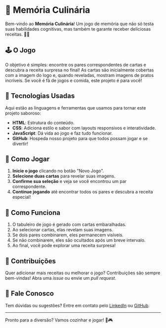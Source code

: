 # 🥘 Memória Culinária

Bem-vindo ao **Memória Culinária**! Um jogo de memória que não só testa suas habilidades cognitivas, mas também te garante receber deliciosas receitas. 🍲🎉

## 🕹️ O Jogo

O objetivo é simples: encontre os pares correspondentes de cartas e descubra a receita surpresa no final! As cartas são inicialmente cobertas com a imagem do logo e, quando reveladas, mostram imagens de pratos incríveis. Se você é fã de jogos e comida, este projeto é para você!

## 🚀 Tecnologias Usadas

Aqui estão as linguagens e ferramentas que usamos para tornar este projeto saboroso:

- **HTML**: Estrutura do conteúdo.
- **CSS**: Adiciona estilo e sabor com layouts responsivos e interatividade.
- **JavaScript**: Dá vida ao jogo e faz tudo funcionar.
- **GitHub**: Hospeda nosso projeto para que todos possam jogar e se divertir!

## 📜 Como Jogar

1. **Inicie o jogo** clicando no botão "Novo Jogo".
2. **Selecione duas cartas** para revelar suas imagens.
3. **Confirme sua seleção** e veja se você encontrou um par correspondente.
4. **Continue jogando** até encontrar todos os pares e descubra a receita especial!

## 🍴 Como Funciona

1. O tabuleiro de jogo é gerado com cartas embaralhadas.
2. Ao selecionar cartas, elas revelam suas imagens.
3. Se dois pares combinarem, eles permanecem visíveis.
4. Se não combinarem, eles são ocultados após um breve intervalo.
5. Ao final, você pode explorar uma receita surpresa!

## 🌟 Contribuições

Quer adicionar mais receitas ou melhorar o jogo? Contribuições são sempre bem-vindas! Abra uma *issue* ou envie um *pull request*. 

## 💬 Fale Conosco

Tem dúvidas ou sugestões? Entre em contato pelo [LinkedIn](https://www.linkedin.com/in/deborafariasdev/) ou [GitHub](https://github.com/debiris).

---

Pronto para a diversão? Vamos cozinhar e jogar! 🍳🎮
